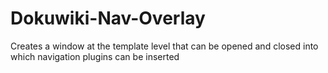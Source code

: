 # Dokuwiki-Nav-Overlay
Creates a window at the template level that can be opened and closed into which navigation plugins can be inserted
